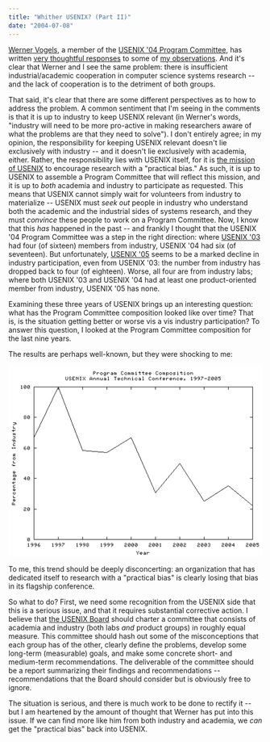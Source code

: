 ```yaml
---
title: "Whither USENIX? (Part II)"
date: "2004-07-08"
---
```


[Werner Vogels](http://www.cs.cornell.edu/vogels/default.htm), a member of the [USENIX '04 Program Committee](http://www.usenix.org/events/usenix04/organizers.html), has written [very thoughtful responses](http://www.allthingsdistributed.com/historical/archives/000482.html) to some of [my observations](http://dtrace.org/blogs/bmc/2004/07/06/whither-usenix/). And it's clear that Werner and I see the same problem: there is insufficient industrial/academic cooperation in computer science systems research -- and the lack of cooperation is to the detriment of both groups.

That said, it's clear that there are some different perspectives as to how to address the problem. A common sentiment that I'm seeing in the comments is that it is up to industry to keep USENIX relevant (in Werner's words, "industry will need to be more pro-active in making researchers aware of what the problems are that they need to solve"). I don't entirely agree; in my opinion, the responsibility for keeping USENIX relevant doesn't lie exclusively with industry -- and it doesn't lie exclusively with academia, either. Rather, the responsibility lies with USENIX itself, for it is [the mission of USENIX](http://www.usenix.org/about/) to encourage research with a "practical bias." As such, it is up to USENIX to assemble a Program Committee that will reflect this mission, and it is up to _both_ academia and industry to participate as requested. This means that USENIX cannot simply wait for volunteers from industry to materialize -- USENIX must _seek out_ people in industry who understand both the academic and the industrial sides of systems research, and they must _convince_ these people to work on a Program Committee. Now, I know that this _has_ happened in the past -- and frankly I thought that the USENIX '04 Program Committee was a step in the right direction: where [USENIX '03](http://www.usenix.org/events/usenix03/) had four (of sixteen) members from industry, USENIX '04 had six (of seventeen). But unfortunately, [USENIX '05](http://www.usenix.org/events/usenix05/cfp/organizers.html) seems to be a marked decline in industry participation, even from USENIX '03: the number from industry has dropped back to four (of eighteen). Worse, all four are from industry labs; where both USENIX '03 and USENIX '04 had at least one product-oriented member from industry, USENIX '05 has none.

Examining these three years of USENIX brings up an interesting question: what has the Program Committee composition looked like over time? That is, is the situation getting better or worse vis a vis industry participation? To answer this question, I looked at the Program Committee composition for the last nine years.

The results are perhaps well-known, but they were shocking to me:

![](images/hist.png)

To me, this trend should be deeply disconcerting: an organization that has dedicated itself to research with a "practical bias" is clearly losing that bias in its flagship conference.

So what to do? First, we need some recognition from the USENIX side that this is a serious issue, and that it requires substantial corrective action. I believe that [the USENIX Board](http://www.usenix.org/about/board.html) should charter a committee that consists of academia and industry (both labs _and_ product groups) in roughly equal measure. This committee should hash out some of the misconceptions that each group has of the other, clearly define the problems, develop some long-term (measurable) goals, and make some concrete short- and medium-term recommendations. The deliverable of the committee should be a report summarizing their findings and recommendations -- recommendations that the Board should consider but is obviously free to ignore.

The situation is serious, and there is much work to be done to rectify it -- but I am heartened by the amount of thought that Werner has put into this issue. If we can find more like him from both industry and academia, we _can_ get the "practical bias" back into USENIX.
